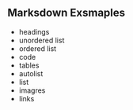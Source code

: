 

## Marksdown Exsmaples
- headings  
- unordered list
- ordered list
- code
- tables
- autolist
- list
- imagres
- links
